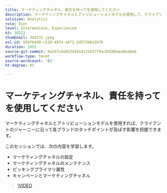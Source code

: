 ```yaml
---
title: マーケティングチャネル、責任を持ってを使用してください
description: マーケティングチャネルとアトリビューションモデルを使用して、クライアントのジャーニーにおける各ブランドのタッチポイントの影響を把握します。このセッションでは、次の操作をおこないます。（説明は 60 ～ 160 文字にする必要があります）
solution: Analytics
role: User
level: Intermediate, Experienced
kt: 10322
thumbnail: 342532.jpeg
exl-id: 858fbd40-c520-4974-a6f1-2d573b0a1bf6
duration: 1952
source-git-commit: 9a297cda953d4414131657f9ac84580aea0eabeb
workflow-type: tm+mt
source-wordcount: '81'
ht-degree: 0%

---
```


# マーケティングチャネル、責任を持ってを使用してください

マーケティングチャネルとアトリビューションモデルを使用すれば、クライアントのジャーニーに沿って各ブランドのタッチポイントが及ぼす影響を把握できます。

このセッションでは、次の内容を学習します。

* マーケティングチャネルの設定
* マーケティングチャネルのメンテナンス
* ピッキングプライマリ属性
* キャンペーンとマーケティングチャネル

>[!VIDEO](https://video.tv.adobe.com/v/342532/?quality=12&learn=on)
